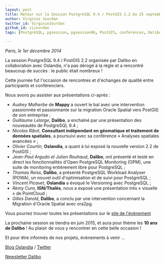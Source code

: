 ```yaml
---
layout: post
title: Retour sur la Session PostgreSQL 9.4 / PostGIS 2.2 du 25 septembre - Dalibo & Oslandia
author: Virginie Jourdan
twitter_id: VirginieJourdan   
github_id: vijourdan
tags: [PostgreSQL, pgsession, pgsession06, PostGIS, conférences, Dalibo, Oslandia, 9]

---
```

*Paris, le 1er décembre 2014*

La session PostgreSQL 9.4 / PostGIS 2.2 organisée par Dalibo en collaboration avec Oslandia, n'a pas dérogé à la règle et a rencontré beaucoup de succès : le public était nombreux !


<!--MORE-->

Cette journée fut l'occasion de rencontres et d'échanges de qualité entre participants et conférenciers. 

Nous avons pu assister aux présentations ci-après :

  * *Audrey Malherbe* de **Mappy** a ouvert le bal avec une intervention passionnée et passionnante sur la migration Oracle Spatial vers PostGIS de son entreprise ;
  * *Guillaume Lelarge*, **Dalibo**, a enchaîné par une présentation des nouveautés de PostgreSQL 9.4 ;
  * *Nicolas Ribot*, **Consultant indépendant en géomatique et traitement de données spatiales**, a poursuivi avec sa conférence « Analyses spatiales avancées » ;
  * *Olivier Courtin*, **Oslandia**, a quant à lui exposé la nouvelle version 2.2 de PostGIS ;
  * *Jean-Paul Argudo et Julien Rouhaud*, **Dalibo**, ont présenté et testé en direct les fonctionnalités d'Open PostgreSQL Monitoring (OPM), une suite de monitoring entièrement libre pour PostgreSQL ;
  * *Thomas Reiss*, **Dalibo**, a présenté PostgreSQL Workload Analyser (POWA), un nouvel outil d'optimisation et de suivi pour PostgreSQL ;
  * *Vincent Picavet*, **Oslandia** a évoqué le Versioning avec PostgreSQL ;
  * *Rémy Cura*, **IGN/Thalès**, nous a exposé une présentation très « visuelle » de PointCloud ;
  * *Gilles Darold*, **Dalibo**, a conclu par une intervention concernant la Migration d'Oracle Spatial avec ora2pg.

Vous pourrez trouver toutes les présentations sur le [site de l'évènement](http://www.postgresql-sessions.org/6/start)

La prochaine session se tiendra en juin 2015, et aura pour thème les **10 ans de Dalibo** ! 
Au plaisir de vous y rencontrer en cette belle occasion !

Et pour être informés de nos projets, évènements à venir ... 

[Blog Oslandia](http://www.oslandia.com/articles.html) / [Twitter](https://twitter.com/Oslandia_fr)

[Newsletter Dalibo](http://dalibo.us6.list-manage.com/subscribe?u=1c10ff1ff8&id=0f138e24f0)

